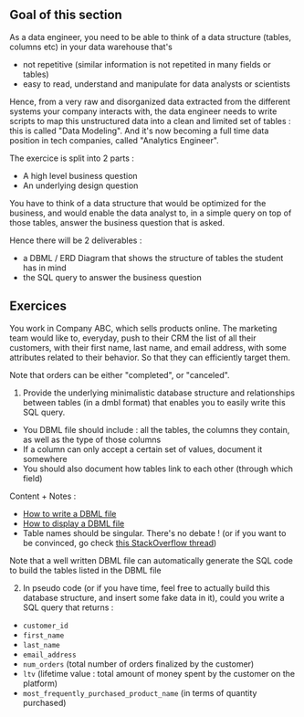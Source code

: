 ## Goal of this section

As a data engineer, you need to be able to think of a data structure (tables, columns etc) in your data warehouse that's 
- not repetitive (similar information is not repetited in many fields or tables)
- easy to read, understand and manipulate for data analysts or scientists

Hence, from a very raw and disorganized data extracted from the different systems your company interacts with, the data engineer needs to write scripts to map this unstructured data into a clean and limited set of tables : this is called "Data Modeling". And it's now becoming a full time data position in tech companies, called "Analytics Engineer".

The exercice is split into 2 parts : 
- A high level business question
- An underlying design question

You have to think of a data structure that would be optimized for the business, and would enable the data analyst to, in a simple query on top of those tables, answer the business question that is asked. 

Hence there will be 2 deliverables : 
- a DBML / ERD Diagram that shows the structure of tables the student has in mind
- the SQL query to answer the business question

## Exercices

You work in Company ABC, which sells products online. The marketing team would like to, everyday, push to their CRM the list of all their customers, with their first name, last name, and email address, with some attributes related to their behavior. So that they can efficiently target them.

Note that orders can be either "completed", or "canceled".

1. Provide the underlying minimalistic database structure and relationships between tables (in a dmbl format) that enables you to easily write this SQL query. 
  - You DBML file should include : all the tables, the columns they contain, as well as the type of those columns
  - If a column can only accept a certain set of values, document it somewhere
  - You should also document how tables link to each other (through which field)

Content + Notes : 
  - [How to write a DBML file](https://www.dbml.org/docs/#table-alias)
  - [How to display a DBML file](https://www.dbml.org/home/#what-can-i-do-now)
  - Table names should be singular. There's no debate ! (or if you want to be convinced, go check [this StackOverflow thread](https://stackoverflow.com/questions/338156/table-naming-dilemma-singular-vs-plural-names)) 

Note that a well written DBML file can automatically generate the SQL code to build the tables listed in the DBML file

2. In pseudo code (or if you have time, feel free to actually build this database structure, and insert some fake data in it), could you write a SQL query that returns : 
- `customer_id` 
- `first_name` 
- `last_name`
- `email_address`
- `num_orders` (total number of orders finalized by the customer)
- `ltv` (lifetime value : total amount of money spent by the customer on the platform)
- `most_frequently_purchased_product_name` (in terms of quantity purchased)


